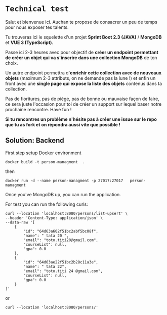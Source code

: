 # **`Technical test`**

Salut et bienvenue ici. Auchan te propose de consacrer un peu de temps pour nous exposer tes talents.

Tu trouveras ici le squelette d'un projet **Sprint Boot 2.3 (JAVA)** / **MongoDB** et **VUE 3 (TypeScript)**.

Passe ici 2-3 heures avec pour objectif de **créer un endpoint permettant de créer un objet qui va s'inscrire dans une collection MongoDB** de ton choix. 

Un autre endpoint permettra d'**enrichir cette collection avec de nouveaux objets** (maximum 2-3 attributs, on ne demande pas la lune !) et enfin un front avec une **single page qui expose la liste des objets** contenus dans ta collection.

Pas de fioritures, pas de piège, pas de bonne ou mauvaise façon de faire, ce sera juste l'occasion pour toi de créer un support sur lequel baser notre prochaine rencontre.
Have fun !

**Si tu rencontres un problème n'hésite pas à créer une issue sur le repo que tu as fork et on répondra aussi vite que possible !**

## Solution:   Backend
First step setup Docker environment
```shell
docker build -t person-managment  .
```
then
```shell
docker run -d --name person-managment -p 27017:27017   person-managment 
```
Once you've MongoDB up, you can run the application.

For test you can run the following curls: 
```shell
curl --location 'localhost:8080/persons/list-upsert' \
--header 'Content-Type: application/json' \
--data-raw '[
    {
        "id": "64d63a602f51bc2abf5bc08f",
        "name": " tata 20 ",
        "email": "toto.titi20@gmail.com",
        "courseList": null,
        "gpa": 0.0
    },
    {
        "id": "64d63ae22f51bc2b28c11a3e",
        "name": " tata 22",
        "email": "toto.titi 24 @gmail.com",
        "courseList": null,
        "gpa": 0.0
    }
]'
```
or 
```shell
curl --location 'localhost:8080/persons/'
```
